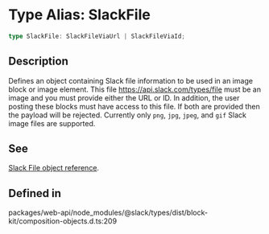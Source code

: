 # Type Alias: SlackFile

```ts
type SlackFile: SlackFileViaUrl | SlackFileViaId;
```

## Description

Defines an object containing Slack file information to be used in an image block or image element.
This file https://api.slack.com/types/file must be an image and you must provide either the URL or ID. In addition,
the user posting these blocks must have access to this file. If both are provided then the payload will be rejected.
Currently only `png`, `jpg`, `jpeg`, and `gif` Slack image files are supported.

## See

[Slack File object reference](https://api.slack.com/reference/block-kit/composition-objects#slack_file).

## Defined in

packages/web-api/node\_modules/@slack/types/dist/block-kit/composition-objects.d.ts:209

